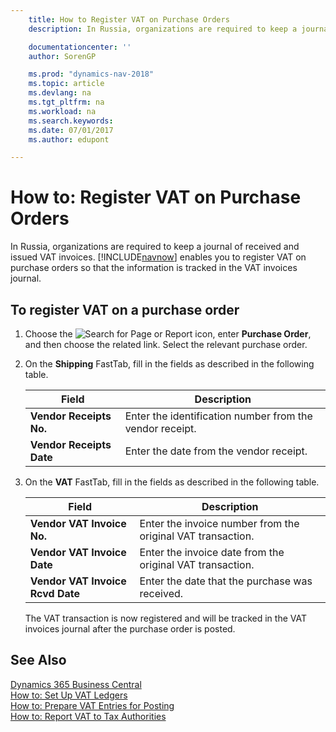 ```yaml
---
    title: How to Register VAT on Purchase Orders
    description: In Russia, organizations are required to keep a journal of received and issued VAT invoices. [!INCLUDE[navnow](../../includes/navnow_md.md)] enables you to register VAT on purchase orders so that the information is tracked in the VAT invoices journal.

    documentationcenter: ''
    author: SorenGP

    ms.prod: "dynamics-nav-2018"
    ms.topic: article
    ms.devlang: na
    ms.tgt_pltfrm: na
    ms.workload: na
    ms.search.keywords:
    ms.date: 07/01/2017
    ms.author: edupont

---
```

# How to: Register VAT on Purchase Orders
In Russia, organizations are required to keep a journal of received and issued VAT invoices. [!INCLUDE[navnow](../../includes/navnow_md.md)] enables you to register VAT on purchase orders so that the information is tracked in the VAT invoices journal.  

## To register VAT on a purchase order  

1. Choose the ![Search for Page or Report](../../media/ui-search/search_small.png "Search for Page or Report icon") icon, enter **Purchase Order**, and then choose the related link. Select the relevant purchase order.  
2. On the **Shipping** FastTab, fill in the fields as described in the following table.  


   |          Field           |                       Description                        |
   |--------------------------|----------------------------------------------------------|
   | **Vendor Receipts No.**  | Enter the identification number from the vendor receipt. |
   | **Vendor Receipts Date** |         Enter the date from the vendor receipt.          |


3. On the **VAT** FastTab, fill in the fields as described in the following table.  

   |Field|Description|  
   |---------------------------------|---------------------------------------|  
   |**Vendor VAT Invoice No.**|Enter the invoice number from the original VAT transaction.|  
   |**Vendor VAT Invoice Date**|Enter the invoice date from the original VAT transaction.|  
   |**Vendor VAT Invoice Rcvd Date**|Enter the date that the purchase was received.|  

   The VAT transaction is now registered and will be tracked in the VAT invoices journal after the purchase order is posted.  

## See Also
[Dynamics 365 Business Central](/dynamics365/business-central/)  
[How to: Set Up VAT Ledgers](how-to-set-up-vat-ledgers.md)   
 [How to: Prepare VAT Entries for Posting](how-to-prepare-vat-entries-for-posting.md)  
 [How to: Report VAT to Tax Authorities](../../finance-how-report-vat.md)

